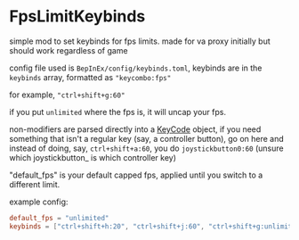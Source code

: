 # FpsLimitKeybinds

simple mod to set keybinds for fps limits. made for va proxy initially but should work regardless of game

config file used is `BepInEx/config/keybinds.toml`, keybinds are in the `keybinds` array, formatted as `"keycombo:fps"`

for example, `"ctrl+shift+g:60"`

if you put `unlimited` where the fps is, it will uncap your fps.

non-modifiers are parsed directly into a [KeyCode](https://docs.unity3d.com/ScriptReference/KeyCode.html) object, if you need something that isn't a regular key (say, a controller button), go on here and instead of doing, say, `ctrl+shift+a:60`, you do `joystickbutton0:60` (unsure which joystickbutton_ is which controller key)

"default_fps" is your default capped fps, applied until you switch to a different limit.

example config:

```toml
default_fps = "unlimited"
keybinds = ["ctrl+shift+h:20", "ctrl+shift+j:60", "ctrl+shift+g:unlimited"]
```